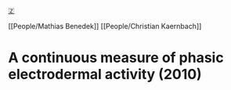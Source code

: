 [🇿](zotero://select/library/items/XZKJDXRM)

[[People/Mathias Benedek]] [[People/Christian Kaernbach]] 
# A continuous measure of phasic electrodermal activity (2010)

